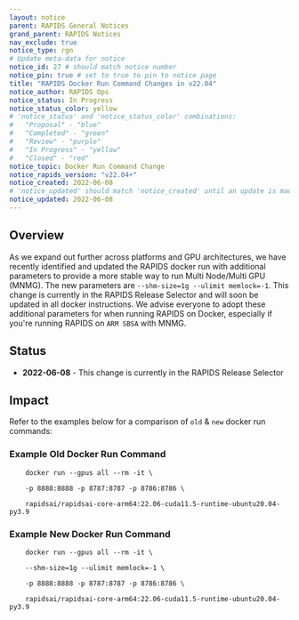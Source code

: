 ```yaml
---
layout: notice
parent: RAPIDS General Notices
grand_parent: RAPIDS Notices
nav_exclude: true
notice_type: rgn
# Update meta-data for notice
notice_id: 27 # should match notice number
notice_pin: true # set to true to pin to notice page
title: "RAPIDS Docker Run Command Changes in v22.04"
notice_author: RAPIDS Ops
notice_status: In Progress
notice_status_color: yellow
# 'notice_status' and 'notice_status_color' combinations:
#   "Proposal" - "blue"
#   "Completed" - "green"
#   "Review" - "purple"
#   "In Progress" - "yellow"
#   "Closed" - "red"
notice_topic: Docker Run Command Change
notice_rapids_version: "v22.04+"
notice_created: 2022-06-08
# 'notice_updated' should match 'notice_created' until an update is made
notice_updated: 2022-06-08
---
```


## Overview

As we expand out further across platforms and GPU architectures, we have 
recently identified and updated the RAPIDS docker run with additional 
parameters to provide a more stable way to run Multi Node/Multi GPU (MNMG). 
The new parameters are `--shm-size=1g --ulimit memlock=-1`.  This change is 
currently in the RAPIDS Release Selector and will soon be updated in all 
docker instructions.  We advise everyone to adopt these additional 
parameters for when running RAPIDS on Docker, especially if you're running 
RAPIDS on `ARM SBSA` with MNMG.

## Status

- **2022-06-08** - This change is currently in the RAPIDS Release Selector

## Impact

Refer to the examples below for a comparison of `old` & `new` docker run commands:

### Example Old Docker Run Command
```
    docker run --gpus all --rm -it \

    -p 8888:8888 -p 8787:8787 -p 8786:8786 \
	
    rapidsai/rapidsai-core-arm64:22.06-cuda11.5-runtime-ubuntu20.04-py3.9
```

### Example New Docker Run Command	
```
    docker run --gpus all --rm -it \

    --shm-size=1g --ulimit memlock=-1 \
	
    -p 8888:8888 -p 8787:8787 -p 8786:8786 \
	
    rapidsai/rapidsai-core-arm64:22.06-cuda11.5-runtime-ubuntu20.04-py3.9
```
